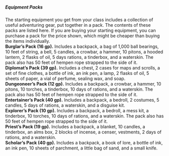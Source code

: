 ##### Equipment Packs

The starting equipment you get from your class includes a collection of useful adventuring gear, put together in a pack.
The contents of these packs are listed here.
If you are buying your starting equipment, you can purchase a pack for the price shown, which might be cheaper than buying the items individually.
\
**Burglar’s Pack (16 gp).**
Includes a backpack, a bag of 1,000 ball bearings, 10 feet of string, a bell, 5 candles, a crowbar, a hammer, 10 pitons, a hooded lantern, 2 flasks of oil, 5 days rations, a tinderbox, and a waterskin.
The pack also has 50 feet of hempen rope strapped to the side of it.
\
**Diplomat’s Pack (39 gp).**
Includes a chest, 2 cases for maps and scrolls, a set of fine clothes, a bottle of ink, an ink pen, a lamp, 2 flasks of oil, 5 sheets of paper, a vial of perfume, sealing wax, and soap.
\
**Dungeoneer’s Pack (12 gp).**
Includes a backpack, a crowbar, a hammer, 10 pitons, 10 torches, a tinderbox, 10 days of rations, and a waterskin.
The pack also has 50 feet of hempen rope strapped to the side of it.
\
**Entertainer’s Pack (40 gp).**
Includes a backpack, a bedroll, 2 costumes, 5 candles, 5 days of rations, a waterskin, and a disguise kit.
\
**Explorer’s Pack (10 gp).**
Includes a backpack, a bedroll, a mess kit, a tinderbox, 10 torches, 10 days of rations, and a waterskin.
The pack also has 50 feet of hempen rope strapped to the side of it.
\
**Priest’s Pack (19 gp).**
Includes a backpack, a blanket, 10 candles, a tinderbox, an alms box, 2 blocks of incense, a censer, vestments, 2 days of rations, and a waterskin.
\
**Scholar’s Pack (40 gp).**
Includes a backpack, a book of lore, a bottle of ink, an ink pen, 10 sheets of parchment, a little bag of sand, and a small knife.
